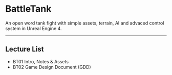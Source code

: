 # BattleTank
An open word tank fight with simple assets, terrain, AI and advaced control system in Unreal Engine 4. 

---

## Lecture List
* BT01 Intro, Notes & Assets
* BT02 Game Design Document (GDD)

